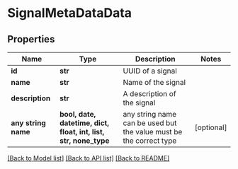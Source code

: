 # SignalMetaDataData


## Properties
Name | Type | Description | Notes
------------ | ------------- | ------------- | -------------
**id** | **str** | UUID of a signal | 
**name** | **str** | Name of the signal | 
**description** | **str** | A description of the signal | 
**any string name** | **bool, date, datetime, dict, float, int, list, str, none_type** | any string name can be used but the value must be the correct type | [optional]

[[Back to Model list]](../README.md#documentation-for-models) [[Back to API list]](../README.md#documentation-for-api-endpoints) [[Back to README]](../README.md)


